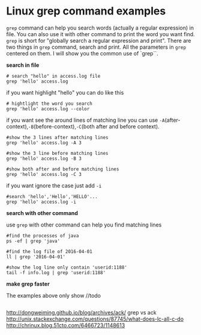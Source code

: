 # Linux grep command examples
``grep`` command can help you search words (actually a regular expression) in file. You can also use it with other command
to print the word you want find. ``grep`` is short for "globally search a regular expression and print". There are two things
in ``grep`` command, search and print. All the parameters in ``grep`` centered on them. I will show you the common use of 
`grep``.

**search in file**

```
# search "hello" in access.log file
grep 'hello' access.log 
```
if you want highlight "hello" you can do like this
```
# hightlight the word you search
grep 'hello' access.log --color
```
if you want see the around lines of matching line you can use ``-A``(after-context),``-B``(before-context),``-C``(both 
after and before context).
```
#show the 3 lines after matching lines
grep 'hello' access.log -A 3

#show the 3 line before matching lines
grep 'hello' access.log -B 3

#show both after and before matching lines
grep 'hello' access.log -C 3
```
if you want ignore the case just add ``-i``
```
#search 'hello','Hello','HELLO'...
grep 'hello' access.log -i
```


**search with other command**

use ``grep`` with other command can help you find matching lines
```
#find the processes of java
ps -ef | grep 'java'

#find the log file of 2016-04-01
ll | grep '2016-04-01'

#show the log line only contain 'userid:1188'
tail -f info.log | grep 'userid:1188'
```


**make grep faster**

The examples above only show 
//todo 
```

```

http://dongweiming.github.io/blog/archives/ack/
grep vs ack
http://unix.stackexchange.com/questions/87745/what-does-lc-all-c-do
http://chrinux.blog.51cto.com/6466723/1148613